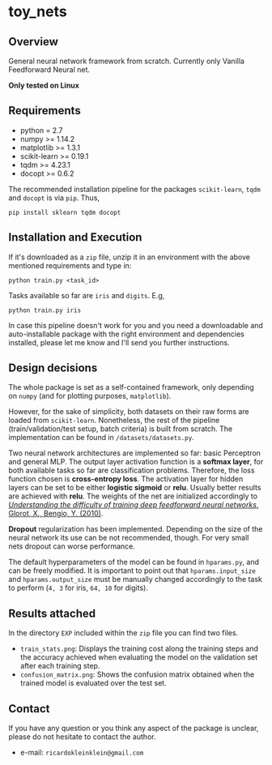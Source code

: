 # toy_nets

## Overview

General neural network framework from scratch. 
Currently only Vanilla Feedforward Neural net.

**Only tested on Linux**

## Requirements

- python = 2.7
- numpy >= 1.14.2
- matplotlib >= 1.3.1
- scikit-learn >= 0.19.1
- tqdm >= 4.23.1
- docopt >= 0.6.2

The recommended installation pipeline for the packages `scikit-learn`, `tqdm` and `docopt` is via `pip`. Thus,
```
pip install sklearn tqdm docopt
```

## Installation and Execution

If it's downloaded as a `zip` file, unzip it in an environment with the above mentioned requirements and type in:
```
python train.py <task_id>
```
Tasks available so far are `iris` and `digits`. E.g,
```
python train.py iris
```

In case this pipeline doesn't work for you and you need a downloadable and auto-installable package with the right environment and dependencies installed, please let me know and I'll send you further instructions.

## Design decisions

The whole package is set as a self-contained framework, only depending on `numpy` (and for plotting purposes, `matplotlib`). 

However, for the sake of simplicity, both datasets on their raw forms are loaded from `scikit-learn`. Nonetheless, the rest of the pipeline (train/validation/test setup, batch criteria) is built from scratch. The implementation can be found in `/datasets/datasets.py`.

Two neural network architectures are implemented so far: basic Perceptron and general MLP.
The output layer activation function is a **softmax layer**, for both available tasks so far are classification problems. Therefore, the loss function chosen is **cross-entropy loss**.
The activation layer for hidden layers can be set to be either **logistic sigmoid** or **relu**. Usually better results are achieved with **relu**. The weights of the net are initialized accordingly to [*Understanding the difficulty of training deep feedforward neural networks*, Glorot, X., Bengio, Y. (2010)](http://proceedings.mlr.press/v9/glorot10a/glorot10a.pdf).

**Dropout** regularization has been implemented. Depending on the size of the neural network its use can be not recommended, though. For very small nets dropout can worse performance.

The default hyperparameters of the model can be found in `hparams.py`, and can be freely modified. It is important to point out that `hparams.input_size` and `hparams.output_size` must be manually changed accordingly to the task to perform (`4, 3` for iris, `64, 10` for digits).

## Results attached

In the directory `EXP` included within the `zip` file you can find two files.
- `train_stats.png`: Displays the training cost along the training steps and the accuracy achieved when evaluating the model on the validation set after each training step.
- `confusion_matrix.png`: Shows the confusion matrix obtained when the trained model is evaluated over the test set.

## Contact

If you have any question or you think any aspect of the package is unclear, please do not hesitate to contact the author.

- e-mail: `ricardokleinklein@gmail.com` 


